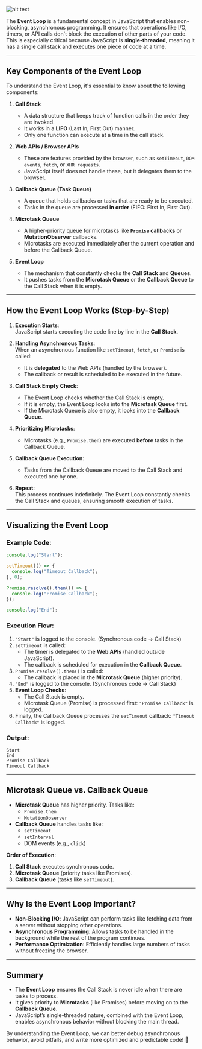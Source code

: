 ![alt text](image.png)

The **Event Loop** is a fundamental concept in JavaScript that enables non-blocking, asynchronous programming. It ensures that operations like I/O, timers, or API calls don't block the execution of other parts of your code. This is especially critical because JavaScript is **single-threaded**, meaning it has a single call stack and executes one piece of code at a time.

---

## **Key Components of the Event Loop**

To understand the Event Loop, it's essential to know about the following components:

1. **Call Stack**  
   - A data structure that keeps track of function calls in the order they are invoked.  
   - It works in a **LIFO** (Last In, First Out) manner.
   - Only one function can execute at a time in the call stack.

2. **Web APIs / Browser APIs**  
   - These are features provided by the browser, such as `setTimeout`, `DOM events`, `fetch`, or `XHR requests`.  
   - JavaScript itself does not handle these, but it delegates them to the browser.

3. **Callback Queue (Task Queue)**  
   - A queue that holds callbacks or tasks that are ready to be executed.  
   - Tasks in the queue are processed **in order** (FIFO: First In, First Out).

4. **Microtask Queue**  
   - A higher-priority queue for microtasks like **`Promise` callbacks** or **MutationObserver** callbacks.  
   - Microtasks are executed immediately after the current operation and before the Callback Queue.

5. **Event Loop**  
   - The mechanism that constantly checks the **Call Stack** and **Queues**.  
   - It pushes tasks from the **Microtask Queue** or the **Callback Queue** to the Call Stack when it is empty.

---

## **How the Event Loop Works** (Step-by-Step)

1. **Execution Starts**:  
   JavaScript starts executing the code line by line in the **Call Stack**.

2. **Handling Asynchronous Tasks**:  
   When an asynchronous function like `setTimeout`, `fetch`, or `Promise` is called:
   - It is **delegated** to the Web APIs (handled by the browser).
   - The callback or result is scheduled to be executed in the future.

3. **Call Stack Empty Check**:  
   - The Event Loop checks whether the Call Stack is empty.
   - If it is empty, the Event Loop looks into the **Microtask Queue** first.  
   - If the Microtask Queue is also empty, it looks into the **Callback Queue**.

4. **Prioritizing Microtasks**:  
   - Microtasks (e.g., `Promise.then`) are executed **before** tasks in the Callback Queue.

5. **Callback Queue Execution**:  
   - Tasks from the Callback Queue are moved to the Call Stack and executed one by one.

6. **Repeat**:  
   This process continues indefinitely. The Event Loop constantly checks the Call Stack and queues, ensuring smooth execution of tasks.

---

## **Visualizing the Event Loop**

### Example Code:
```javascript
console.log("Start");

setTimeout(() => {
  console.log("Timeout Callback");
}, 0);

Promise.resolve().then(() => {
  console.log("Promise Callback");
});

console.log("End");
```

### Execution Flow:
1. `"Start"` is logged to the console. (Synchronous code → Call Stack)
2. `setTimeout` is called:
   - The timer is delegated to the **Web APIs** (handled outside JavaScript).
   - The callback is scheduled for execution in the **Callback Queue**.
3. `Promise.resolve().then()` is called:
   - The callback is placed in the **Microtask Queue** (higher priority).
4. `"End"` is logged to the console. (Synchronous code → Call Stack)
5. **Event Loop Checks**:
   - The Call Stack is empty.
   - Microtask Queue (Promise) is processed first: `"Promise Callback"` is logged.
6. Finally, the Callback Queue processes the `setTimeout` callback: `"Timeout Callback"` is logged.

### Output:
```
Start
End
Promise Callback
Timeout Callback
```

---

## **Microtask Queue vs. Callback Queue**

- **Microtask Queue** has higher priority. Tasks like:
   - `Promise.then`
   - `MutationObserver`
- **Callback Queue** handles tasks like:
   - `setTimeout`
   - `setInterval`
   - DOM events (e.g., `click`)

**Order of Execution**:
1. **Call Stack** executes synchronous code.
2. **Microtask Queue** (priority tasks like Promises).
3. **Callback Queue** (tasks like `setTimeout`).

---

## **Why Is the Event Loop Important?**

- **Non-Blocking I/O**: JavaScript can perform tasks like fetching data from a server without stopping other operations.
- **Asynchronous Programming**: Allows tasks to be handled in the background while the rest of the program continues.
- **Performance Optimization**: Efficiently handles large numbers of tasks without freezing the browser.

---

## **Summary**

- The **Event Loop** ensures the Call Stack is never idle when there are tasks to process.
- It gives priority to **Microtasks** (like Promises) before moving on to the **Callback Queue**.
- JavaScript’s single-threaded nature, combined with the Event Loop, enables asynchronous behavior without blocking the main thread.

By understanding the Event Loop, we can better debug asynchronous behavior, avoid pitfalls, and write more optimized and predictable code! 🚀